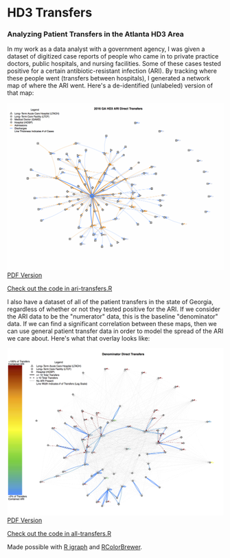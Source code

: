 HD3 Transfers
================

### Analyzing Patient Transfers in the Atlanta HD3 Area

In my work as a data analyst with a government agency, I was given a dataset of digitized case reports of people who came in to private practice doctors, public hospitals, and nursing facilities. Some of these cases tested positive for a certain antibiotic-resistant infection (ARI). By tracking where these people went (transfers between hospitals), I generated a network map of where the ARI went. Here's a de-identified (unlabeled) version of that map:

![Antibiotic-Resistant Transfers](Visuals/ARI%20Network.gif) [PDF Version](Visuals/ARI%20Network.pdf)

[Check out the code in ari-transfers.R](ari-transfers.R)

I also have a dataset of all of the patient transfers in the state of Georgia, regardless of whether or not they tested positive for the ARI. If we consider the ARI data to be the "numerator" data, this is the baseline "denominator" data. If we can find a significant correlation between these maps, then we can use general patient transfer data in order to model the spread of the ARI we care about. Here's what that overlay looks like:

![ARI Overlaid on Denominator Data](Visuals/Denominator%20Network%20(ARI%20Overlay).png) [PDF Version](Visuals/Denominator%20Network%20(ARI%20Overlay).pdf)

[Check out the code in all-transfers.R](all-transfers.R)

Made possible with [R igraph](https://github.com/igraph/rigraph) and [RColorBrewer](https://cran.r-project.org/web/packages/RColorBrewer/).
